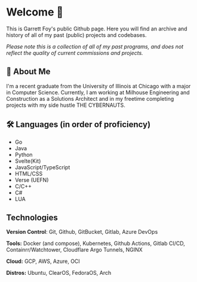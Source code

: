 
# Welcome 👋

This is Garrett Foy's public Github page. Here you will find an archive and history of all of my past (public) projects and codebases. 

*Please note this is a collection of all of my past programs, and does not reflect the quality of current commissions and projects.*


## 🚀 About Me
I'm a recent graduate from the University of Illinois at Chicago with a major in Computer Science. Currently, I am working at Milhouse Engineering and Construction as a Solutions Architect and in my freetime completing projects with my side hustle THE CYBERNAUTS. 

## 🛠 Languages (in order of proficiency) 

* Go
* Java
* Python
* Svelte(Kit)
* JavaScript/TypeScript
* HTML/CSS
* Verse (UEFN)
* C/C++
* C#
* LUA

## Technologies

**Version Control**: Git, Github, GitBucket, Gitlab, Azure DevOps

**Tools:** Docker (and compose), Kubernetes, Github Actions, Gitlab CI/CD, Containrr/Watchtower, Cloudflare Argo Tunnels, NGINX

**Cloud:** GCP, AWS, Azure, OCI 

**Distros:** Ubuntu, ClearOS, FedoraOS, Arch

